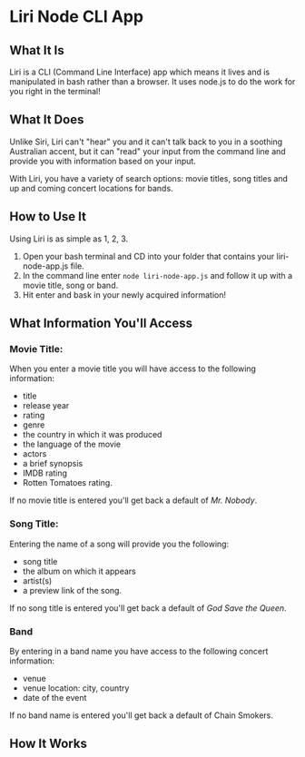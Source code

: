# Liri Node CLI App

## What It Is
Liri is a CLI (Command Line Interface) app which means it lives and is manipulated in bash rather than a browser. It uses node.js to do the work for you right in the terminal!

## What It Does
Unlike Siri, Liri can't "hear" you and it can't talk back to you in a soothing Australian accent, but it can "read" your input from the command line and provide you with information based on your input.

With Liri, you have a variety of search options: movie titles, song titles and up and coming concert locations for bands.

## How to Use It
Using Liri is as simple as 1, 2, 3. 
1) Open your bash terminal and CD into your folder that contains your liri-node-app.js file. 
2) In the command line enter `node liri-node-app.js` and follow it up with a movie title, song or band. 
3) Hit enter and bask in your newly acquired information!

## What Information You'll Access

### Movie Title:
When you enter a movie title you will have access to the following information:

* title
* release year
* rating
* genre
* the country in which it was produced
* the language of the movie
* actors
* a brief synopsis
* IMDB rating 
* Rotten Tomatoes rating.

If no movie title is entered you'll get back a default of *Mr. Nobody*.

### Song Title:
Entering the name of a song will provide you the following:

* song title
* the album on which it appears 
* artist(s)
* a preview link of the song.

If no song title is entered you'll get back a default of *God Save the Queen*.

### Band
By entering in a band name you have access to the following concert information:

* venue
* venue location: city, country
* date of the event

If no band name is entered you'll get back a default of Chain Smokers.

## How It Works
